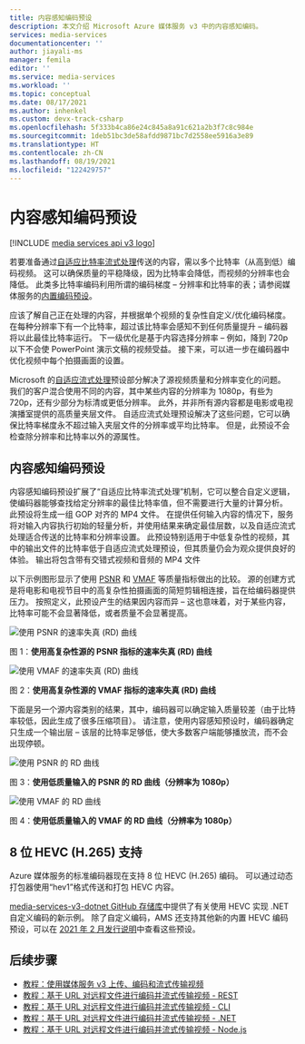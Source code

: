 ```yaml
---
title: 内容感知编码预设
description: 本文介绍 Microsoft Azure 媒体服务 v3 中的内容感知编码。
services: media-services
documentationcenter: ''
author: jiayali-ms
manager: femila
editor: ''
ms.service: media-services
ms.workload: ''
ms.topic: conceptual
ms.date: 08/17/2021
ms.author: inhenkel
ms.custom: devx-track-csharp
ms.openlocfilehash: 5f333b4ca86e24c845a8a91c621a2b3f7c8c984e
ms.sourcegitcommit: 1deb51bc3de58afdd9871bc7d2558ee5916a3e89
ms.translationtype: HT
ms.contentlocale: zh-CN
ms.lasthandoff: 08/19/2021
ms.locfileid: "122429757"
---
```

# <a name="content-aware-encoding-preset"></a>内容感知编码预设

[!INCLUDE [media services api v3 logo](./includes/v3-hr.md)]

若要准备通过[自适应比特率流式处理](https://en.wikipedia.org/wiki/Adaptive_bitrate_streaming)传送的内容，需以多个比特率（从高到低）编码视频。 这可以确保质量的平稳降级，因为比特率会降低，而视频的分辨率也会降低。 此类多比特率编码利用所谓的编码梯度 – 分辨率和比特率的表；请参阅媒体服务的[内置编码预设](/rest/api/media/transforms/createorupdate#encodernamedpreset)。

应该了解自己正在处理的内容，并根据单个视频的复杂性自定义/优化编码梯度。 在每种分辨率下有一个比特率，超过该比特率会感知不到任何质量提升 – 编码器将以此最佳比特率运行。 下一级优化是基于内容选择分辨率 – 例如，降到 720p 以下不会使 PowerPoint 演示文稿的视频受益。 接下来，可以进一步在编码器中优化视频中每个拍摄画面的设置。 

Microsoft 的[自适应流式处理](encode-autogen-bitrate-ladder.md)预设部分解决了源视频质量和分辨率变化的问题。 我们的客户混合使用不同的内容，其中某些内容的分辨率为 1080p，有些为 720p，还有少部分为标清或更低分辨率。 此外，并非所有源内容都是电影或电视演播室提供的高质量夹层文件。 自适应流式处理预设解决了这些问题，它可以确保比特率梯度永不超过输入夹层文件的分辨率或平均比特率。 但是，此预设不会检查除分辨率和比特率以外的源属性。

## <a name="the-content-aware-encoding-preset"></a>内容感知编码预设

内容感知编码预设扩展了“自适应比特率流式处理”机制，它可以整合自定义逻辑，使编码器能够查找给定分辨率的最佳比特率值，但不需要进行大量的计算分析。 此预设将生成一组 GOP 对齐的 MP4 文件。 在提供任何输入内容的情况下，服务将对输入内容执行初始的轻量分析，并使用结果来确定最佳层数，以及自适应流式处理适合传送的比特率和分辨率设置。 此预设特别适用于中低复杂性的视频，其中的输出文件的比特率低于自适应流式处理预设，但其质量仍会为观众提供良好的体验。 输出将包含带有交错式视频和音频的 MP4 文件

以下示例图形显示了使用 [PSNR](https://en.wikipedia.org/wiki/Peak_signal-to-noise_ratio) 和 [VMAF](https://en.wikipedia.org/wiki/Video_Multimethod_Assessment_Fusion) 等质量指标做出的比较。 源的创建方式是将电影和电视节目中的高复杂性拍摄画面的简短剪辑相连接，旨在给编码器提供压力。 按照定义，此预设产生的结果因内容而异 – 这也意味着，对于某些内容，比特率可能不会显著降低，或者质量不会显著提高。

![使用 PSNR 的速率失真 (RD) 曲线](media/encode-content-aware-concept/msrv1.png)

图 1：**使用高复杂性源的 PSNR 指标的速率失真 (RD) 曲线**

![使用 VMAF 的速率失真 (RD) 曲线](media/encode-content-aware-concept/msrv2.png)

图 2：**使用高复杂性源的 VMAF 指标的速率失真 (RD) 曲线**

下面是另一个源内容类别的结果，其中，编码器可以确定输入质量较差（由于比特率较低，因此生成了很多压缩项目）。 请注意，使用内容感知预设时，编码器确定只生成一个输出层 – 该层的比特率足够低，使大多数客户端能够播放流，而不会出现停顿。

![使用 PSNR 的 RD 曲线](media/encode-content-aware-concept/msrv3.png)

图 3：**使用低质量输入的 PSNR 的 RD 曲线（分辨率为 1080p）**

![使用 VMAF 的 RD 曲线](media/encode-content-aware-concept/msrv4.png)

图 4：**使用低质量输入的 VMAF 的 RD 曲线（分辨率为 1080p）**

## <a name="8-bit-hevc-h265-support"></a>8 位 HEVC (H.265) 支持

Azure 媒体服务的标准编码器现在支持 8 位 HEVC (H.265) 编码。 可以通过动态打包器使用“hev1”格式传送和打包 HEVC 内容。

[media-services-v3-dotnet GitHub 存储库](https://github.com/Azure-Samples/media-services-v3-dotnet/tree/main/VideoEncoding/Encoding_HEVC)中提供了有关使用 HEVC 实现 .NET 自定义编码的新示例。 除了自定义编码，AMS 还支持其他新的内置 HEVC 编码预设，可以在 [2021 年 2 月发行说明](https://docs.microsoft.com/azure/media-services/latest/release-notes#february-2021)中查看这些预设。
  
## <a name="next-steps"></a>后续步骤

* [教程：使用媒体服务 v3 上传、编码和流式传输视频](stream-files-tutorial-with-api.md)
* [教程：基于 URL 对远程文件进行编码并流式传输视频 - REST](stream-files-tutorial-with-rest.md)
* [教程：基于 URL 对远程文件进行编码并流式传输视频 - CLI](stream-files-cli-quickstart.md)
* [教程：基于 URL 对远程文件进行编码并流式传输视频 - .NET](stream-files-dotnet-quickstart.md)
* [教程：基于 URL 对远程文件进行编码并流式传输视频 - Node.js](stream-files-nodejs-quickstart.md)
